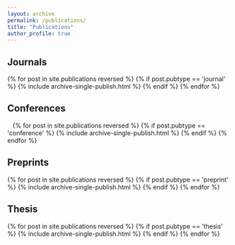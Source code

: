 ```yaml
---
layout: archive
permalink: /publications/
title: "Publications"
author_profile: true
---
```


<h2>Journals</h2>
  {% for post in site.publications reversed %} 
    {% if post.pubtype == 'journal' %} 
      {% include archive-single-publish.html %} 
    {% endif %}
  {% endfor %}

<h2>Conferences</h2>  
  {% for post in site.publications reversed %} 
    {% if post.pubtype == 'conference' %} 
      {% include archive-single-publish.html %} 
    {% endif %}
  {% endfor %}

<h2>Preprints</h2>
  {% for post in site.publications reversed %} 
    {% if post.pubtype == 'preprint' %} 
      {% include archive-single-publish.html %} 
    {% endif %}
  {% endfor %}

<h2>Thesis</h2>
  {% for post in site.publications reversed %} 
    {% if post.pubtype == 'thesis' %} 
      {% include archive-single-publish.html %} 
    {% endif %}
  {% endfor %}
